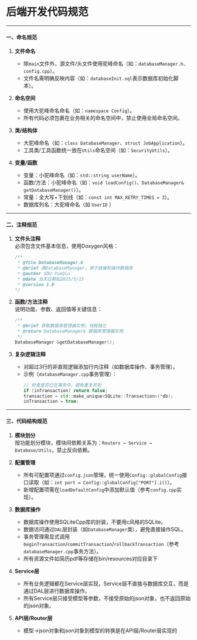 # 后端开发代码规范

---

#### 一、命名规范
1. **文件命名**  
   - 除`main`文件外，源文件/头文件使用驼峰命名（如：`databaseManager.h`、`config.cpp`）。  
   - 文件名需明确反映内容（如：`databaseInit.sql`表示数据库初始化脚本）。  

2. **命名空间**  
   - 使用大驼峰命名命名（如：`namespace Config`）。  
   - 所有代码必须包裹在业务相关的命名空间中，禁止使用全局命名空间。  

3. **类/结构体**  
   - 大驼峰命名（如：`class DatabaseManager`、`struct JobApplication`）。  
   - 工具类/工具函数统一放在`Utils`命名空间（如：`SecurityUtils`）。  

4. **变量/函数**  
   - 变量：小驼峰命名（如：`std::string userName`）。  
   - 函数/方法：小驼峰命名（如：`void loadConfig()`、`DatabaseManager& getDatabaseManager()`）。  
   - 常量：全大写+下划线（如：`const int MAX_RETRY_TIMES = 3`）。  
   - 数据库列名：大驼峰命名（如 `UserID` ）

---

#### 二、注释规范
1. **文件头注释**  
   必须包含文件基本信息，使用Doxygen风格：  
   ```cpp
   /**
    * @file DatabaseManager.h
    * @brief 类DatabaseManager，用于链接和操作数据库
    * @author SDU-YueQiu
    * @date 当天日期如2025/5/15
    * @version 1.0
   */
   ```

2. **函数/方法注释**  
   说明功能、参数、返回值等关键信息：  
   ```cpp
   /**
    * @brief 获取数据库管理器实例，线程独立
    * @return DatabaseManager& 数据库管理器实例
    */
   DatabaseManager &getDatabaseManager();
   ```

3. **复杂逻辑注释**  
   - 对超过3行的非直观逻辑添加行内注释（如数据库操作、事务管理）。  
   - 示例（`databaseManager.cpp`事务管理）：  
     ```cpp
     // 检查是否已在事务中，避免重复开启
     if (inTransaction) return false;
     transaction = std::make_unique<SQLite::Transaction>(*db);
     inTransaction = true;
     ```

---

#### 三、代码结构规范
1. **模块划分**  
   按功能划分模块，模块间依赖关系为：`Routers → Service → Database/Utils`，禁止反向依赖。  

2. **配置管理**  
   - 所有可配置项通过`config.json`管理，统一使用`Config::globalConfig`接口读取（如：`int port = Config::globalConfig["PORT"].i()`）。  
   - 新增配置项需在`loadDefaultConfig`中添加默认值（参考`config.cpp`实现）。  

3. **数据库操作**  
   - 数据库操作使用SQLiteCpp库的封装，不要用c风格的SQLite。
   - 数据访问通过`DAL`层封装（如`DatabaseManager`类），避免直接操作SQL。  
   - 事务管理需显式调用`beginTransaction`/`commitTransaction`/`rollbackTransaction`（参考`databaseManager.cpp`事务方法）。
   - 所有资源文件如简历pdf等存储在bin/resources对应目录下

4. **Service层**
   - 所有业务逻辑都在Service层实现，Service层不直接与数据库交互，而是通过DAL层进行数据库操作。
   - 所有Service层只接受模型等参数，不接受原始的json对象，也不返回原始的json对象。

5. **API层/Router层**
   - 模型->json对象和json对象到模型的转换是在API层/Router层实现的